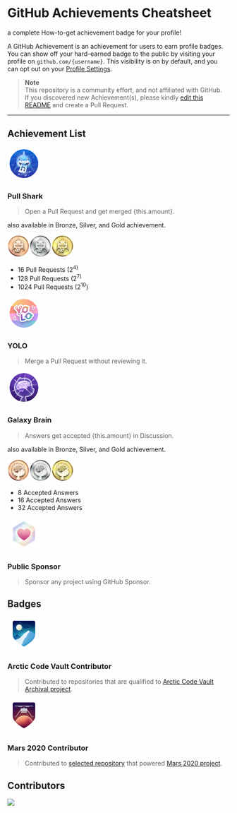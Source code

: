 # GitHub Achievements Cheatsheet
a complete How-to-get achievement badge for your profile!

A GitHub Achievement is an achievement for users to earn profile badges.
You can show off your hard-earned badge to the public by visiting your profile on `github.com/{username}`.
This visibility is on by default, and you can opt out on your [Profile Settings](https://github.com/settings).

> **Note**<br/>
> This repository is a community effort, and not affiliated with GitHub.<br/>
> If you discovered new Achievement(s), please kindly [edit this README](https://github.com/sagelga/github-achievement-cheatsheet/edit/main/README.md) and create a Pull Request.

---

## Achievement List

<img src="./img/pull-shark/pull-shark-default.png" height="75px">

### Pull Shark
> Open a Pull Request and get merged {this.amount}.

also available in Bronze, Silver, and Gold achievement.

<img src="./img/pull-shark/pull-shark-bronze.png" height="50px" width="50px"><img src="./img/pull-shark/pull-shark-silver.png" height="50px" width="50px"><img src="./img/pull-shark/pull-shark-gold.png" height="50px" width="50px">

- 16 Pull Requests (2<sup>4)</sup>
- 128 Pull Requests (2<sup>7)</sup>
- 1024 Pull Requests (2<sup>10</sup>)

<img src="./img/yolo/yolo-default.png" height="75px">

### YOLO
> Merge a Pull Request without reviewing it.

<img src="./img/galaxy-brain/galaxy-brain-default.png" height="75px" width="75px">

### Galaxy Brain
> Answers get accepted {this.amount} in Discussion.

also available in Bronze, Silver, and Gold achievement.

<img src="./img/galaxy-brain/galaxy-brain-bronze.png" height="50px" width="50px"><img src="./img/galaxy-brain/galaxy-brain-silver.png" height="50px" width="50px"><img src="./img/galaxy-brain/galaxy-brain-gold.png" height="50px" width="50px">

- 8 Accepted Answers
- 16 Accepted Answers
- 32 Accepted Answers

<img src="./img/public-sponsor/public-sponsor-default.png" height="75px" weight="75px">

### Public Sponsor
> Sponsor any project using GitHub Sponsor.

## Badges

<img src="./img/arctic-code-vault/arctic-code-vault-contributor-default.png" height="75px" weight="75px">

### Arctic Code Vault Contributor

> Contributed to repositories that are qualified to [Arctic Code Vault Archival project](https://archiveprogram.github.com/).

<img src="./img/mars-2020-contributor/mars-2020-contributor-default.png" height="75px" weight="75px">

### Mars 2020 Contributor

> Contributed to [selected repository](https://docs.github.com/en/account-and-profile/setting-up-and-managing-your-github-profile/customizing-your-profile/personalizing-your-profile#displaying-badges-on-your-profile) that powered [Mars 2020 project](https://github.com/readme/featured/nasa-ingenuity-helicopter).

## Contributors
<a href="https://github.com/sagelga/github-achievement-cheatsheet/graphs/contributors">
  <img src="https://contrib.rocks/image?repo=sagelga/github-achievement-cheatsheet" />
</a>

